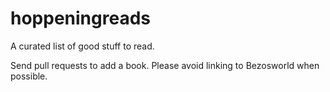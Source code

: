 # hoppeningreads
A curated list of good stuff to read.

Send pull requests to add a book. Please avoid linking to Bezosworld when possible.

